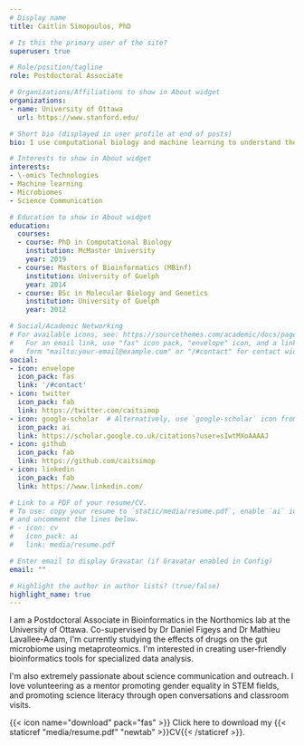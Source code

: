 ```yaml
---
# Display name
title: Caitlin Simopoulos, PhD 

# Is this the primary user of the site?
superuser: true

# Role/position/tagline
role: Postdoctoral Associate

# Organizations/Affiliations to show in About widget
organizations:
- name: University of Ottawa
  url: https://www.stanford.edu/

# Short bio (displayed in user profile at end of posts)
bio: I use computational biology and machine learning to understand the world around me!

# Interests to show in About widget
interests:
- \-omics Technologies
- Machine learning
- Microbiomes
- Science Communication

# Education to show in About widget
education:
  courses:
  - course: PhD in Computational Biology
    institution: McMaster University
    year: 2019
  - course: Masters of Bioinformatics (MBinf)
    institution: University of Guelph
    year: 2014
  - course: BSc in Molecular Biology and Genetics
    institution: University of Guelph
    year: 2012

# Social/Academic Networking
# For available icons, see: https://sourcethemes.com/academic/docs/page-builder/#icons
#   For an email link, use "fas" icon pack, "envelope" icon, and a link in the
#   form "mailto:your-email@example.com" or "/#contact" for contact widget.
social:
- icon: envelope
  icon_pack: fas
  link: '/#contact'
- icon: twitter
  icon_pack: fab
  link: https://twitter.com/caitsimop
- icon: google-scholar  # Alternatively, use `google-scholar` icon from `ai` icon pack
  icon_pack: ai
  link: https://scholar.google.co.uk/citations?user=sIwtMXoAAAAJ
- icon: github
  icon_pack: fab
  link: https://github.com/caitsimop
- icon: linkedin
  icon_pack: fab
  link: https://www.linkedin.com/

# Link to a PDF of your resume/CV.
# To use: copy your resume to `static/media/resume.pdf`, enable `ai` icons in `params.toml`, 
# and uncomment the lines below.
# - icon: cv
#   icon_pack: ai
#   link: media/resume.pdf

# Enter email to display Gravatar (if Gravatar enabled in Config)
email: ""

# Highlight the author in author lists? (true/false)
highlight_name: true
---
```


I am a Postdoctoral Associate in Bioinformatics in the Northomics lab at the University of Ottawa. Co-supervised by Dr Daniel Figeys and Dr Mathieu Lavallee-Adam, I'm currently studying the effects of drugs on the gut microbiome using metaproteomics. I'm interested in creating user-friendly bioinformatics tools for specialized data analysis. 

I'm also extremely passionate about science communication and outreach. I love volunteering as a mentor promoting gender equality in STEM fields, and promoting science literacy through open conversations and classroom visits.

{{< icon name="download" pack="fas" >}} Click here to download  my {{< staticref "media/resume.pdf" "newtab" >}}CV{{< /staticref >}}.
